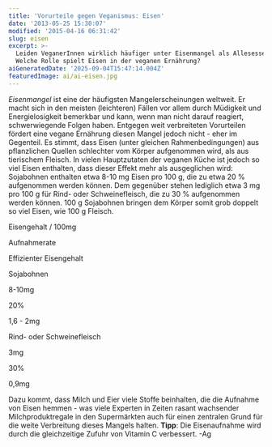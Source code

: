 ```yaml
---
title: 'Vorurteile gegen Veganismus: Eisen'
date: '2013-05-25 15:30:07'
modified: '2015-04-16 06:31:42'
slug: eisen
excerpt: >-
  Leiden VeganerInnen wirklich häufiger unter Eisenmangel als AllesesserInnen?
  Welche Rolle spielt Eisen in der veganen Ernährung?
aiGeneratedDate: '2025-09-04T15:47:14.004Z'
featuredImage: ai/ai-eisen.jpg
---
```


_Eisenmangel_ ist eine der häufigsten Mangelerscheinungen weltweit. Er macht sich in den meisten (leichteren) Fällen vor allem durch Müdigkeit und Energielosigkeit bemerkbar und kann, wenn man nicht darauf reagiert, schwerwiegende Folgen haben. Entgegen weit verbreiteten Vorurteilen fördert eine vegane Ernährung diesen Mangel jedoch nicht - eher im Gegenteil. Es stimmt, dass Eisen (unter gleichen Rahmenbedingungen) aus pflanzlichen Quellen schlechter vom Körper aufgenommen wird, als aus tierischem Fleisch. In vielen Hauptzutaten der veganen Küche ist jedoch so viel Eisen enthalten, dass dieser Effekt mehr als ausgeglichen wird: Sojabohnen enthalten etwa 8-10 mg Eisen pro 100 g, die zu etwa 20 % aufgenommen werden können. Dem gegenüber stehen lediglich etwa 3 mg pro 100 g für Rind- oder Schweinefleisch, die zu 30 % aufgenommen werden können. 100 g Sojabohnen bringen dem Körper somit grob doppelt so viel Eisen, wie 100 g Fleisch.

Eisengehalt / 100mg

Aufnahmerate

Effizienter Eisengehalt

Sojabohnen

8-10mg

20%

1,6 - 2mg

Rind- oder Schweinefleisch

3mg

30%

0,9mg

Dazu kommt, dass Milch und Eier viele Stoffe beinhalten, die die Aufnahme von Eisen hemmen - was viele Experten in Zeiten rasant wachsender Milchproduktregale in den Supermärkten auch für einen zentralen Grund für die weite Verbreitung dieses Mangels halten. **Tipp**: Die Eisenaufnahme wird durch die gleichzeitige Zufuhr von Vitamin C verbessert. -Ag
